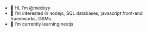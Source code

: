 - 👋 Hi, I’m @medxyy
- 👀 I’m interested in nodejs, SQL databases, javascript front-end frameworks, ORMs
- 🌱 I’m currently learning nextjs
<!---
medxyy/medxyy is a ✨ special ✨ repository because its `README.md` (this file) appears on your GitHub profile.
You can click the Preview link to take a look at your changes.
--->
